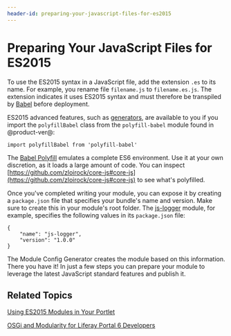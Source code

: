 ```yaml
---
header-id: preparing-your-javascript-files-for-es2015
---
```


# Preparing Your JavaScript Files for ES2015

To use the ES2015 syntax in a JavaScript file, add the extension `.es` to its
name. For example, you rename file `filename.js` to `filename.es.js`. The
extension indicates it uses ES2015 syntax and must therefore be transpiled by
[Babel](https://babeljs.io/) before deployment.

ES2015 advanced features, such as
[generators](https://babeljs.io/docs/learn-es2015/#generators), are available to
you if you import the `polyfillBabel` class from the `polyfill-babel` module
found in @product-ver@:

    import polyfillBabel from 'polyfill-babel'

The [Babel Polyfill](http://babeljs.io/docs/usage/polyfill/) emulates a complete
ES6 environment. Use it at your own discretion, as it loads a large amount of
code. You can inspect
[https://github.com/zloirock/core-js#core-js](https://github.com/zloirock/core-js#core-js)
to see what's polyfilled.

Once you've completed writing your module, you can expose it by creating a
`package.json` file that specifies your bundle's name and version. Make sure to
create this in your module's root folder. The [js-logger](https://github.com/liferay/liferay-docs/tree/7.0.x/develop/tutorials/code/osgi/modules/js-logger)
module, for example, specifies the following values in its `package.json` file:

    {
        "name": "js-logger",
        "version": "1.0.0"
    }

The Module Config Generator creates the module based on this information. There
you have it! In just a few steps you can prepare your module to leverage the
latest JavaScript standard features and publish it.

## Related Topics

[Using ES2015 Modules in Your Portlet](/docs/7-0/tutorials/-/knowledge_base/t/using-es2015-modules-in-your-portlet)

[OSGi and Modularity for Liferay Portal 6 Developers](/docs/7-0/tutorials/-/knowledge_base/t/osgi-and-modularity-for-liferay-6-developers)
